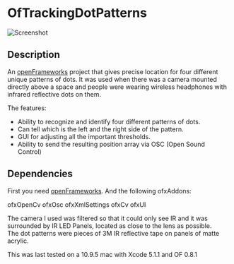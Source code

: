 OfTrackingDotPatterns
==========

![Screenshot](https://github.com/crecord/OfTrackingDotPatterns/blob/master/screen.jpg)

 

Description
-----------

An [openFrameworks](http://www.openframeworks.cc/) project that gives precise location for four different unique patterns of dots. It was used when there was a camera mounted directly above a space and people were wearing wireless headphones with infrared reflective dots on them.

The features:
 - Ability to recognize and identify four different patterns of dots. 
 - Can tell which is the left and the right side of the pattern.  
 - GUI for adjusting all the important thresholds.
 - Ability to send the resulting position array via OSC (Open Sound Control)


Dependencies 
------------

First you need [openFrameworks](http://www.openframeworks.cc/). 
And the following ofxAddons: 

ofxOpenCv
ofxOsc
ofxXmlSettings
ofxCv
ofxUI

The camera I used was filtered so that it could only see IR and it was surrounded by IR LED Panels, located as close to the lens as possible.  
The dot patterns were pieces of 3M IR reflective tape on panels of matte acrylic.

This was last tested on a 10.9.5 mac with Xcode 5.1.1 and OF 0.8.1